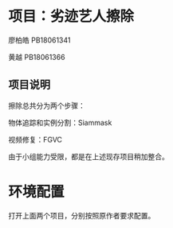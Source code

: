 # 项目：劣迹艺人擦除
廖柏皓 PB18061341

 黄越  PB18061366
 
##  项目说明
擦除总共分为两个步骤：

物体追踪和实例分割：Siammask

视频修复：FGVC

由于小组能力受限，都是在上述现存项目稍加整合。

# 环境配置
打开上面两个项目，分别按照原作者要求配置。
